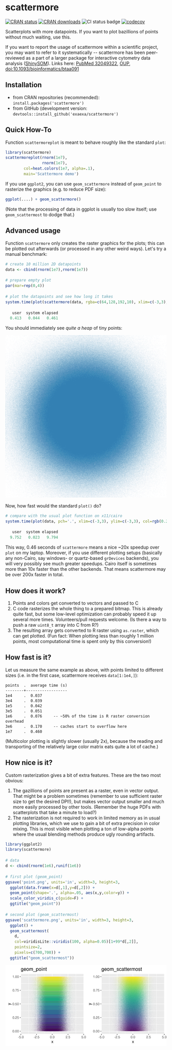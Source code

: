 
# scattermore

[![CRAN status](https://www.r-pkg.org/badges/version/scattermore)](https://cran.r-project.org/package=scattermore)
[![CRAN downloads](https://cranlogs.r-pkg.org/badges/scattermore)](https://cran.r-project.org/package=scattermore)
![CI status badge](https://github.com/exaexa/scattermore/actions/workflows/check-standard.yaml/badge.svg)
[![codecov](https://codecov.io/gh/exaexa/scattermore/branch/master/graph/badge.svg?token=L1YIYBSLTW)](https://codecov.io/gh/exaexa/scattermore)

Scatterplots with more datapoints. If you want to plot bazillions of points
without much waiting, use this.

If you want to report the usage of scattermore within a scientific project, you
may want to refer to it systematically -- scattermore has been peer-reviewed as
a part of a larger package for interactive cytometry data analysis
([ShinySOM](https://gitlab.com/exaexa/ShinySOM)). Links here:
[PubMed 32049322](https://pubmed.ncbi.nlm.nih.gov/32049322/),
[OUP](https://academic.oup.com/bioinformatics/article/36/10/3288/5734646?login=true),
[doi:10.1093/bioinformatics/btaa091](https://doi.org/10.1093/bioinformatics/btaa091)

## Installation

- from CRAN repositories (recommended): `install.packages('scattermore')`
- from GitHub (development version: `devtools::install_github('exaexa/scattermore')`

## Quick How-To

Function `scattermoreplot` is meant to behave roughly like the standard `plot`:
```r
library(scattermore)
scattermoreplot(rnorm(1e7),
                rnorm(1e7),
		col=heat.colors(1e7, alpha=.1),
		main='Scattermore demo')
```

If you use `ggplot2`, you can use `geom_scattermore` instead of `geom_point` to
rasterize the graphics (e.g. to reduce PDF size):

```r
ggplot(....) + geom_scattermore()
```

(Note that the processing of data in ggplot is usually too slow itself; use
`geom_scattermost` to dodge that.)

## Advanced usage

Function `scattermore` only creates the raster graphics for the plots; this can
be plotted out afterwards (or processed in any other weird ways). Let's try a
manual benchmark:

```r
# create 10 million 2D datapoints
data <- cbind(rnorm(1e7),rnorm(1e7))

# prepare empty plot
par(mar=rep(0,4))

# plot the datapoints and see how long it takes
system.time(plot(scattermore(data, rgba=c(64,128,192,10), xlim=c(-3,3), ylim=c(-3,3))))

   user  system elapsed
  0.413   0.044   0.461
```

You should immediately see _quite a heap_ of tiny points:

![Resulting scatterplot](media/result.png "Scatterplot")

Now, how fast would the standard `plot()` do?

```r
# compare with the usual plot function on x11/cairo
system.time(plot(data, pch='.', xlim=c(-3,3), ylim=c(-3,3), col=rgb(0.25,0.5,0.75,0.04)))

   user  system elapsed
  9.752   0.023   9.794
```

This way, 0.46 seconds of `scattermore` means a nice ~20x speedup over `plot`
on my laptop. Moreover, if you use different plotting setups (basically any
non-Cairo, say windows- or quartz-based `grDevices` backends), you will very
possibly see much greater speedups. Cairo itself is sometimes more than 10x
faster than the other backends. That means scattermore may be over 200x faster
in total.

## How does it work?

1. Points and colors get converted to vectors and passed to C
2. C code rasterizes the whole thing to a prepared bitmap. This is already
   quite fast, but some low-level optimization can probably speed it up several
   more times. Volunteers/pull requests welcome. (Is there a way to push a raw
   `uint8_t` array into C from R?)
3. The resulting array gets converted to R raster using `as.raster`, which can
   get plotted. (Fun fact: When plotting less than roughly 1 million points,
   most computational time is spent only by this conversion!)

## How fast is it?

Let us measure the same example as above, with points limited to different
sizes (i.e. in the first case, scattermore receives `data[1:1e4,]`):

```
points  .  average time (s)
--------+------------------
1e4     .  0.037
3e4     .  0.039
1e5     .  0.042
3e5     .  0.051
1e6     .  0.076     -- ~50% of the time is R raster conversion overhead
3e6     .  0.170     -- caches start to overflow here
1e7     .  0.460
```

(Multicolor plotting is slightly slower (usually 2x), because the reading and
transporting of the relatively large color matrix eats quite a lot of cache.)

## How nice is it?

Custom rasterization gives a bit of extra features. These are the two most
obvious:

1. The gazillions of points are present as a raster, even in vector output.
   That might be a problem sometimes (remember to use sufficient raster size to
   get the desired DPI!), but makes vector output smaller and much more easily
   processed by other tools. (Remember the huge PDFs with scatterplots that
   take a minute to load?)
2. The rasterization is not required to work in limited memory as in usual
   plotting libraries, which we use to gain a bit of extra precision in color
   mixing. This is most visible when plotting a ton of low-alpha points where
   the usual blending methods produce ugly rounding artifacts.

```r
library(ggplot2)
library(scattermore)

# data
d <- cbind(rnorm(1e6),runif(1e6))

# first plot (geom_point)
ggsave('point.png', units='in', width=3, height=3,
  ggplot(data.frame(x=d[,1],y=d[,2])) +
  geom_point(shape='.', alpha=.05, aes(x,y,color=y)) +
  scale_color_viridis_c(guide=F) +
  ggtitle("geom_point"))

# second plot (geom_scattermost)
ggsave('scattermore.png', units='in', width=3, height=3,
  ggplot() +
  geom_scattermost(
    d,
    col=viridisLite::viridis(100, alpha=0.05)[1+99*d[,2]],
    pointsize=2,
    pixels=c(700,700)) +
  ggtitle("geom_scattermost"))
```

<img alt="Plot with geom_point" src="/media/point.png" width="50%"><img alt="Plot with geom_scattermore" src="/media/scattermore.png" width="50%">
